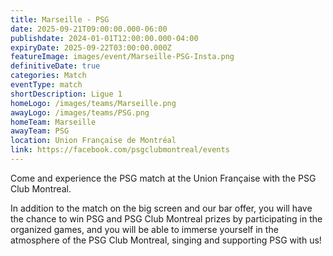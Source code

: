 ```yaml
---
title: Marseille - PSG
date: 2025-09-21T09:00:00.000-06:00
publishdate: 2024-01-01T12:00:00.000-04:00
expiryDate: 2025-09-22T03:00:00.000Z
featureImage: images/event/Marseille-PSG-Insta.png
definitiveDate: true
categories: Match
eventType: match
shortDescription: Ligue 1
homeLogo: /images/teams/Marseille.png
awayLogo: /images/teams/PSG.png
homeTeam: Marseille
awayTeam: PSG
location: Union Française de Montréal
link: https://facebook.com/psgclubmontreal/events
---
```


Come and experience the PSG match at the Union Française with the PSG Club Montreal.

In addition to the match on the big screen and our bar offer, you will have the chance to win PSG and PSG Club Montreal prizes by participating in the organized games, and you will be able to immerse yourself in the atmosphere of the PSG Club Montreal, singing and supporting PSG with us!
